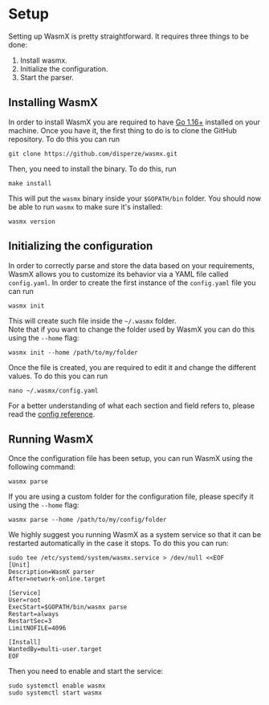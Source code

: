 # Setup 
Setting up WasmX is pretty straightforward. It requires three things to be done:
1. Install wasmx.
1. Initialize the configuration. 
2. Start the parser. 

## Installing WasmX
In order to install WasmX you are required to have [Go 1.16+](https://golang.org/dl/) installed on your machine. Once you have it, the first thing to do is to clone the GitHub repository. To do this you can run

```shell
git clone https://github.com/disperze/wasmx.git
```

Then, you need to install the binary. To do this, run 

```shell
make install
```

This will put the `wasmx` binary inside your `$GOPATH/bin` folder. You should now be able to run `wasmx` to make sure it's installed: 

```shell
wasmx version
```

## Initializing the configuration
In order to correctly parse and store the data based on your requirements, WasmX allows you to customize its behavior via a YAML file called `config.yaml`. In order to create the first instance of the `config.yaml` file you can run

```shell
wasmx init
```

This will create such file inside the `~/.wasmx` folder.  
Note that if you want to change the folder used by WasmX you can do this using the `--home` flag: 

```shell
wasmx init --home /path/to/my/folder
```

Once the file is created, you are required to edit it and change the different values. To do this you can run 

```shell
nano ~/.wasmx/config.yaml
```

For a better understanding of what each section and field refers to, please read the [config reference](https://github.com/forbole/juno/blob/v2/cosmos-stargate/.docs/config.md). 

## Running WasmX 
Once the configuration file has been setup, you can run WasmX using the following command: 

```shell
wasmx parse
```

If you are using a custom folder for the configuration file, please specify it using the `--home` flag: 


```shell
wasmx parse --home /path/to/my/config/folder
```

We highly suggest you running WasmX as a system service so that it can be restarted automatically in the case it stops. To do this you can run: 

```shell
sudo tee /etc/systemd/system/wasmx.service > /dev/null <<EOF
[Unit]
Description=WasmX parser
After=network-online.target

[Service]
User=root
ExecStart=$GOPATH/bin/wasmx parse
Restart=always
RestartSec=3
LimitNOFILE=4096

[Install]
WantedBy=multi-user.target
EOF
```

Then you need to enable and start the service:

```shell
sudo systemctl enable wasmx
sudo systemctl start wasmx
```